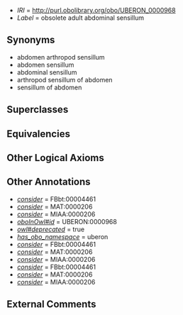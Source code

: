  * *IRI* = http://purl.obolibrary.org/obo/UBERON_0000968
 * *Label* = obsolete adult abdominal sensillum

## Synonyms

 * abdomen arthropod sensillum
 * abdomen sensillum
 * abdominal sensillum
 * arthropod sensillum of abdomen
 * sensillum of abdomen

## Superclasses


## Equivalencies


## Other Logical Axioms


## Other Annotations

 * *[consider](../../er/oboInOwl#consider.md)* = FBbt:00004461
 * *[consider](../../er/oboInOwl#consider.md)* = MAT:0000206
 * *[consider](../../er/oboInOwl#consider.md)* = MIAA:0000206
 * *[oboInOwl#id](../../id/oboInOwl#id.md)* = UBERON:0000968
 * *[owl#deprecated](../../ed/owl#deprecated.md)* = true
 * *[has_obo_namespace](../../ce/oboInOwl#hasOBONamespace.md)* = uberon
 * *[consider](../../er/oboInOwl#consider.md)* = FBbt:00004461
 * *[consider](../../er/oboInOwl#consider.md)* = MAT:0000206
 * *[consider](../../er/oboInOwl#consider.md)* = MIAA:0000206
 * *[consider](../../er/oboInOwl#consider.md)* = FBbt:00004461
 * *[consider](../../er/oboInOwl#consider.md)* = MAT:0000206
 * *[consider](../../er/oboInOwl#consider.md)* = MIAA:0000206

## External Comments

